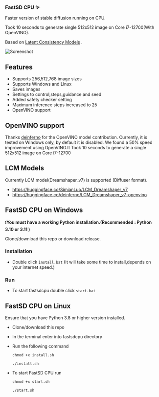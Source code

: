 ### FastSD CPU :sparkles:

Faster version of stable diffusion running on CPU.

Took 10 seconds to generate single 512x512 image on Core i7-12700(With OpenVINO).

Based on [Latent Consistency Models](https://github.com/luosiallen/latent-consistency-model) .

![Screenshot](https://raw.githubusercontent.com/rupeshs/fastsdcpu/main/fastsdcpu-screenshot.png)

## Features
- Supports 256,512,768 image sizes
- Supports Windows and Linux
- Saves images
- Settings to control,steps,guidance and seed
- Added safety checker setting
- Maximum inference steps increased to 25
- OpenVINO support

## OpenVINO support

Thanks [deinferno](https://github.com/deinferno) for the OpenVINO model contribution.
Currently, it is tested on Windows only, by default it is disabled.
We found a 50% speed improvement using OpenVINO.It 
Took 10 seconds to generate a single 512x512 image on Core i7-12700

## LCM Models 

Currently LCM model(Dreamshaper_v7) is supported (Diffuser format).

- https://huggingface.co/SimianLuo/LCM_Dreamshaper_v7
- https://huggingface.co/deinferno/LCM_Dreamshaper_v7-openvino

## FastSD CPU on Windows
:exclamation:**You must have a working Python installation.(Recommended : Python 3.10 or 3.11 )**

Clone/download this repo or download release.

### Installation

 - Double click `install.bat`  (It will take some time to install,depends on your internet speed.)




### Run
- To start fastsdcpu double click `start.bat`

## FastSD CPU on Linux

Ensure that you have Python 3.8 or higher version installed.


- Clone/download this repo
- In the terminal enter into fastsdcpu directory
- Run the following command

  `chmod +x install.sh`

  `./install.sh`
- To start FastSD CPU run

  `chmod +x start.sh`

  `./start.sh`
